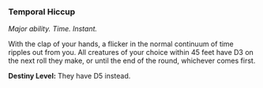 ### Temporal Hiccup

_Major ability. Time. Instant._

With the clap of your hands, a flicker in the normal continuum of time ripples out from you. All creatures of your choice within 45 feet have D3 on the next roll they make, or until the end of the round, whichever comes first.

**Destiny Level:**
They have D5 instead.
